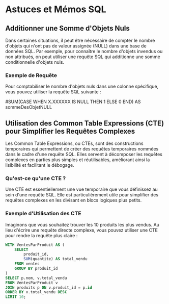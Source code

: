 # Astuces et Mémos SQL

## Additionner une Somme d'Objets Nuls

Dans certaines situations, il peut être nécessaire de compter le nombre d'objets qui n'ont pas de valeur assignée (NULL) dans une base de données SQL. Par exemple, pour connaître le nombre d'objets invendus ou non attribués, on peut utiliser une requête SQL qui additionne une somme conditionnelle d'objets nuls.

### Exemple de Requête

Pour comptabiliser le nombre d'objets nuls dans une colonne spécifique, vous pouvez utiliser la requête SQL suivante :


#SUM(CASE WHEN X.XXXXXX IS NULL THEN 1 ELSE 0 END) AS sommeDesObjetNULL



## Utilisation des Common Table Expressions (CTE) pour Simplifier les Requêtes Complexes

Les Common Table Expressions, ou CTEs, sont des constructions temporaires qui permettent de créer des requêtes temporaires nommées dans le cadre d'une requête SQL. Elles servent à décomposer les requêtes complexes en parties plus simples et réutilisables, améliorant ainsi la lisibilité et facilitant le débogage.

### Qu'est-ce qu'une CTE ?

Une CTE est essentiellement une vue temporaire que vous définissez au sein d'une requête SQL. Elle est particulièrement utile pour simplifier des requêtes complexes en les divisant en blocs logiques plus petits.

### Exemple d'Utilisation des CTE

Imaginons que vous souhaitez trouver les 10 produits les plus vendus. Au lieu d'écrire une requête directe complexe, vous pouvez utiliser une CTE pour rendre la requête plus claire :

```sql
WITH VentesParProduit AS (
    SELECT
        produit_id,
        SUM(quantite) AS total_vendu
    FROM ventes
    GROUP BY produit_id
)
SELECT p.nom, v.total_vendu
FROM VentesParProduit v
JOIN produits p ON v.produit_id = p.id
ORDER BY v.total_vendu DESC
LIMIT 10;

